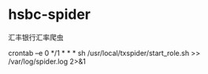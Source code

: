 # hsbc-spider
汇丰银行汇率爬虫




crontab –e 
0 */1 * * * sh /usr/local/txspider/start_role.sh >> /var/log/spider.log 2>&1
